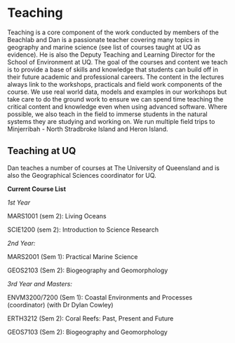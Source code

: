 # Teaching

Teaching is a core component of the work conducted by members of the Beachlab and Dan is a passionate teacher covering many topics in geography and marine science (see list of courses taught at UQ as evidence). He is also the Deputy Teaching and Learning Director for the School of Environment at UQ. The goal of the courses and content we teach is to provide a base of skills and knowledge that students can build off in their future academic and professional careers. The content in the lectures always link to the workshops, practicals and field work components of the course. We use real world data, models and examples in our workshops but take care to do the ground work to ensure we can spend time teaching the critical content and knowledge even when using advanced software. Where possible, we also teach in the field to immerse students in the natural systems they are studying and working on. We run multiple field trips to Minjerribah - North Stradbroke Island and Heron Island.


## Teaching at UQ

Dan teaches a number of courses at The University of Queensland and is also the Geographical Sciences coordinator for UQ.

**Current Course List**

*1st Year*

MARS1001 (sem 2): Living Oceans

SCIE1200 (sem 2): Introduction to Science Research

*2nd Year:*

MARS2001 (Sem 1): Practical Marine Science

GEOS2103 (Sem 2): Biogeography and Geomorphology

*3rd Year and Masters:*

ENVM3200/7200 (Sem 1): Coastal Environments and Processes (coordinator) (with Dr Dylan Cowley)

ERTH3212 (Sem 2): Coral Reefs: Past, Present and Future

GEOS7103 (Sem 2): Biogeography and Geomorphology

